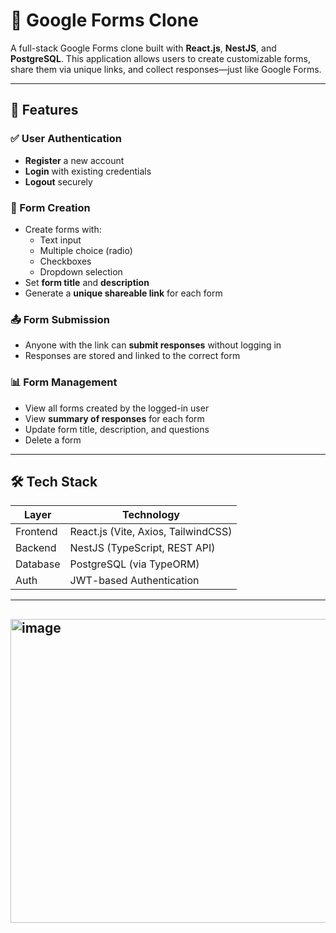 # 📝 Google Forms Clone

A full-stack Google Forms clone built with **React.js**, **NestJS**, and **PostgreSQL**. This application allows users to create customizable forms, share them via unique links, and collect responses—just like Google Forms.

---

## 🚀 Features

### ✅ User Authentication
- **Register** a new account
- **Login** with existing credentials
- **Logout** securely

### 🧾 Form Creation
- Create forms with:
  - Text input
  - Multiple choice (radio)
  - Checkboxes
  - Dropdown selection
- Set **form title** and **description**
- Generate a **unique shareable link** for each form

### 📤 Form Submission
- Anyone with the link can **submit responses** without logging in
- Responses are stored and linked to the correct form

### 📊 Form Management
- View all forms created by the logged-in user
- View **summary of responses** for each form
- Update form title, description, and questions
- Delete a form

---

## 🛠️ Tech Stack

| Layer     | Technology     |
|-----------|----------------|
| Frontend  | React.js (Vite, Axios, TailwindCSS) |
| Backend   | NestJS (TypeScript, REST API)       |
| Database  | PostgreSQL (via TypeORM)            |
| Auth      | JWT-based Authentication             |

---

## <img width="1920" height="486" alt="image" src="https://github.com/user-attachments/assets/eb51a784-c727-4541-9759-a414e6ee772b" />


